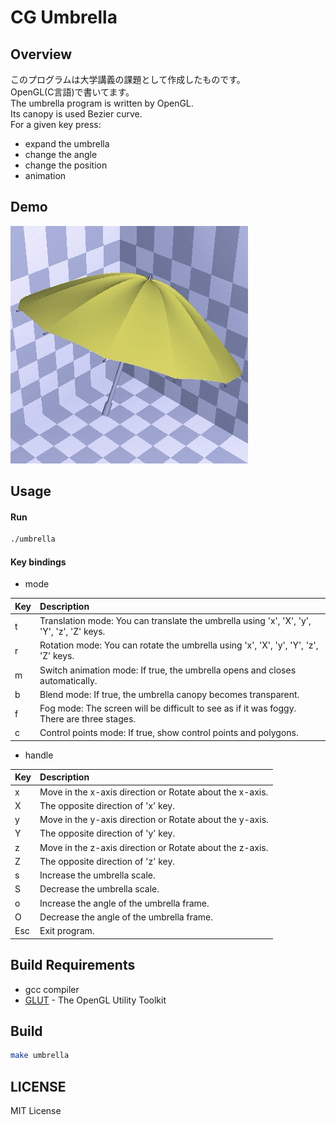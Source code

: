 CG Umbrella
====

## Overview
このプログラムは大学講義の課題として作成したものです。  
OpenGL(C言語)で書いてます。  
The umbrella program is written by OpenGL.  
Its canopy is used Bezier curve.  
For a given key press:  
* expand the umbrella
* change the angle
* change the position
* animation

## Demo
![animation demo](https://github.com/salty-byte/CG_Umbrella/blob/master/demo/umbrella_demo.gif)

## Usage
#### Run 

```sh
./umbrella
```

#### Key bindings
* mode

| Key | Description |
|:----|:----|
| t | Translation mode: You can translate the umbrella using 'x', 'X', 'y', 'Y', 'z', 'Z' keys. |
| r | Rotation mode: You can rotate the umbrella using 'x', 'X', 'y', 'Y', 'z', 'Z' keys. |
| m | Switch animation mode: If true, the umbrella opens and closes automatically. |
| b | Blend mode: If true, the umbrella canopy becomes transparent. |
| f | Fog mode: The screen will be difficult to see as if it was foggy. There are three stages. |
| c | Control points mode: If true, show control points and polygons. |

* handle

| Key | Description |
|:----|:----|
| x | Move in the x-axis direction or Rotate about the x-axis. |
| X | The opposite direction of 'x' key. |
| y | Move in the y-axis direction or Rotate about the y-axis. |
| Y | The opposite direction of 'y' key. |
| z | Move in the z-axis direction or Rotate about the z-axis.|
| Z | The opposite direction of 'z' key. |
| s | Increase the umbrella scale. |
| S | Decrease the umbrella scale. |
| o | Increase the angle of the umbrella frame. |
| O | Decrease the angle of the umbrella frame. |
| Esc | Exit program. |

## Build Requirements
* gcc compiler
* [GLUT](https://www.opengl.org/resources/libraries/glut/) - The OpenGL Utility Toolkit

## Build

```sh
make umbrella
```

## LICENSE
MIT License
